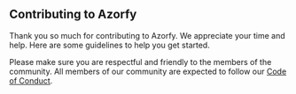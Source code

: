 ## Contributing to Azorfy

Thank you so much for contributing to Azorfy. We appreciate your time and help. Here are some guidelines to help you get started.

Please make sure you are respectful and friendly to the members of the community.
All members of our community are expected to follow our [Code of Conduct](./CODE_OF_CONDUCT.md). 
